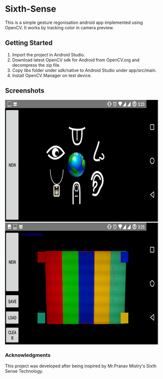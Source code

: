 # Sixth-Sense

  This is a simple gesture regonisation android app implemented using OpenCV. It works by tracking color in camera preview.

## Getting Started
  
  1. Import the project in Android Studio.
  2. Download latest OpenCV sdk for Android from OpenCV.org and decompress the zip file.
  3. Copy libs folder under sdk/native to Android Studio under app/src/main.
  4. Install OpenCV Manager on test device.
  
## Screenshots

  <img src="art/Screenshot_20170316-152312.png" height="400" alt="Screenshot"/>
  <img src="art/Screenshot_20170316-152601.png" height="400" alt="Screenshot"/>
  
### Acknowledgments

  This project was developed after being inspired by Mr.Pranav Mistry's Sixth Sense Technology.
